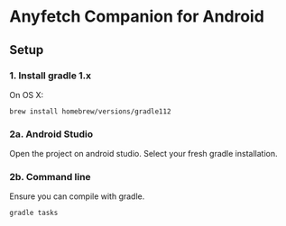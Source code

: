 Anyfetch Companion for Android
==============================

Setup
-----

### 1. Install gradle 1.x

On OS X:

```
brew install homebrew/versions/gradle112
```

### 2a. Android Studio

Open the project on android studio. Select your fresh gradle installation.

### 2b. Command line

Ensure you can compile with gradle.

```
gradle tasks
```
